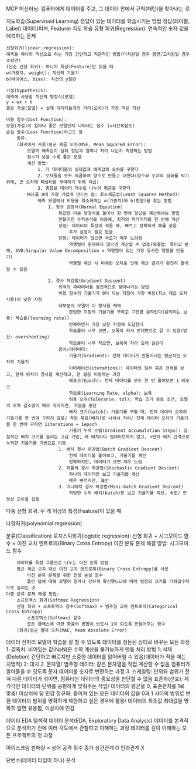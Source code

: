 MCP
머신러닝: 컴퓨터에게 데이터를 주고, 그 데이터 안에서 규칙(패턴)을 찾아내는 것

지도학습(Supervised Learning)
    정답이 있는 데이터를 학습시키는 방법
    정답(레이블, Label) 데이터(피쳐, Feature)
지도 학습 유형
    회귀(Regression):
    연속적인 숫자 값을 예측하는 문제

    선형회귀(linear regression):
    예측을 하나의 직선으로 하는 가장 간단하고 직관적인 방법(다차원일 경우 평면/고차원일 경우 초평면)
    (단순 선형 회귀): 하나의 특성(Feature)만 있을 때
    w(가중치, weight): 직선의 기울기
    b(바이어스, bias): 직선의 y절편

    가설(hypothesis):
    예측에 사용할 직선의 방정식(모델)
    y = wx + b
    좋은 가설(모델) = 실제 데이터들과의 거리(오차)가 가장 작은 직선

    비용 함수(Cost Function):
    모델(가설)이 얼마나 좋은 모델인지 나타내는 점수 (=시간복잡도)
    손실 함수(Loss Function)라고도 함
        종류:
        (회귀에서 사용)평균 제곱 오차(MSE, Mean Squared Error):
            모델의 예측값이 실제 정답과 얼마나 차이 나는지 측정하는 방법
            점수가 낮을 수록 좋은 모델
            계산 방법:
                1. 각 데이터들의 실제값과 예측값의 오차를 구한다
                2. 오차들을 모두 제곱하여 양수로 만들고 더한다(양수와 오차의 상쇄를 막기 위해, 큰 오차에 페널티를 부여하기 위해 제곱)
                3. 총합을 데이터 개수로 나누어 평균을 구한다
            MSE를 0에 가장 가깝게 만드는 법: 최소제곱법(Least Squares Method):
                예측 모델에서 비용을 최소화하는 w(가중치)와 b(편향)을 찾는 방법
                    1. 정규 방정식(Normal Equation)
                        복잡한 미분 방정식을 풀어서 한 번에 정답을 계산해내는 방법
                        만들어진 수학송식을 이용해, 최적의 파라미터를 한 번에 계산
                        장점: 데이터의 특성이 적을 때, 빠르고 정확하게 해를 찾음
                            추가 설정이 필요 없음
                        단점: 데이터가 많으면 속도가 매우 느려짐
                            역행렬이 존재하지 않으면 계산할 수 없음(해결법: 특이값 분해, SVD:Singular Value Decomposition = 역행렬이 있는 가장 유사한 행렬을 만들기)
                            역행렬 계산 시 미세한 오차로 인해 계산 결과가 완전히 틀어질 수 있음
                        
                    2. 경사 하강법(Gradient Descent)
                        최적의 파라미터를 점진적으로 찾아나가는 방법
                        비용 함수의 기울기가 0이 되는 지점이 가장 비용(최소 제곱 오차 사용)이 낮은 지점
                        대부분의 모델이 이 방식을 채택
                            랜덤한 지점의 기울기를 구하고 그만큼 움직인다(움직이는 보폭: 학습률(learning rate))
                            반복하면서 가장 낮은 지점에 도달한다
                            학습률이 너무 크면, 보폭이 커서 반대편으로 갈 수 있음(발산: overshooting)
                            학습률이 너무 작으면, 보폭이 작아 오래 걸린다
                        용어/파라미터:
                            기울기(Gradient): 전체 데이터가 만들어내는 평균적인 오차의 기울기
                            이터레이션(iterations): 데이터의 일부 혹은 전체를 보고, 현재 위치의 경사를 계산하고, 한 걸음 이동하는 과정
                            에포크(Epoch): 전체 데이터를 모두 한 번 훑어보면 1 에포크
                            학습률(Learning Rate, alpha): 보폭
                            허용 오차(Tolerance, tol): 학습 조기 종료 조건, 모델의 오차 감소량이 매우 작아지면, 학습을 중단
                            배치 크기(batch): 기울기를 구할 때, 전체 데이터 오차의 기울기를 한 번에 구하지 않음/ 작은 묶음(배치)로 나눠서 처리/ 전체 데이터 오차의 기울기를 한 번에 구하면 1iterations = 1epoch
                            기울기 누적 스텝(Gradient Accumulation Steps): 실질적인 배치 크기를 늘리는 고급 기법, 매 배치마다 업데이트하지 않고, n번의 배치 간격으로 누적한 기울기를 기반으로 이동
                        1. 배치 경사 하강법(Batch Gradient Descent)
                            전체 데이터를 훑어보고, 기울기를 계산
                            정확하지만, 데이터가 크면 매우 느림
                        2. 확률적 경사 하강법(Stochastic Gradient Descent)
                            하나의 데이터만 보고 기울기를 계산
                            매우 빠르지만, 불안
                        3. 미니배치 경사 하강법(Mini-batch Gradient Descent)
                            적당한 수의 배치(batch)만 보고 기울기를 계산, 속도/ 안정성 모두를 잡음

다중 선형 회귀: 두 개 이상의 특성(Feature)이 있을 때

다항회귀(polynomial regression)
    
분류(Classification)
로지스틱회귀(logistic regression):
    선형 회귀 + 시그모이드 함수 + 이진 교차 엔트로피(Binary Cross Entropy)
    이진 분류 문제 해결 방법:
        시그모이드 함수
        
        데이터를 특정 그룹으로 나누는 이진 분류 방법
        평균 제곱 오차 대신 이진 교차 엔트로피(Binary Cross Entropy)를 사용
            이진 분류 문제를 위한 전용 손실 함수
            틀린 답에 대해 모델이 얼마나 강하게 확신했느냐에 따라 벌점의 크기를 기하급수적으로 늘리는 것
    다중 분류 문제 해결 방법:
        소프트맥스 회귀(Softmax Regression)
        선형 회귀 + 소프트맥스 함수(Softmax) + 범주형 교차 엔트로피(Categorical Cross Entropy)
            소프트맥스(Softmax) 함수
            모든 클래스에 대한 확률의 총합이 반드시 1이 되도록 만들어주는 함수
        (회귀)평균 절대 오차(MAE, Mean Absolute Error)

데이터 전처리
    모델이 학습을 잘 할 수 있도록 데이터를 정돈된 상태로 바꾸는 모든 과정
    1. 결측치: 비어있는 값(NaN)은 수학 계산을 불가능하게 만듦
        처리 방법
        1: 삭제(Deletion) 간단하고 빠르지만 소중한 데이터를 잃어버릴 수 있음(데이터가 적을 때는 치명적)
        2: 대치
    2. 문자열/ 범주형 데이터: 같은 문자열을 직접 계산할 수 없음
        컴퓨터가 알아들을 수 잇도록 문자 데이터를 숫자로 변환하는 과정
    3. 스케일링: 단위와 범위가 전혀 다른 데이터가 섞이면, 컴퓨터는 데이터의 중요성을 판단할 수 없음
        표준화(선호): 제각각인 데이터의 단위를 공평하게 맞춰주는 작업/ 데이터의 평균을 0, 표준편차를 1로 맞춤/ 이상치에 덜 민감
        정규화: 흩어져 있는 모든 데이터의 값을 0과 1 사이의 범위로 변환
        데이터의 범위를 명확하게 제한하고 싶은 경우에 활용/ 데이터의 최솟값 최대값을 명확히 알면 유용함, 이상치에 민감

데이터 EDA
탐색적 데이터 분석(EDA, Exploratory Data Analysis)
데이터를 본격적으로 분석하기 전에 여러 각도에서 관찰하고 이해하는 과정
데이터를 깊이 이해하는 모든 프로젝트의 첫 과정

아이스크림 판매량 = 상어 공격 횟수 증가
상관관계 O 인과관계 X

단변수(데이터 타입이 하나) 분석

